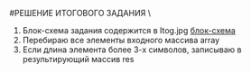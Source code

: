 #РЕШЕНИЕ ИТОГОВОГО ЗАДАНИЯ \
1. Блок-схема задания содержится в Itog.jpg
[блок-схема](Itog.jpg)
2. Перебираю все элементы входного массива array
3. Если длина элемента более 3-х символов, записываю в результирующий массив res